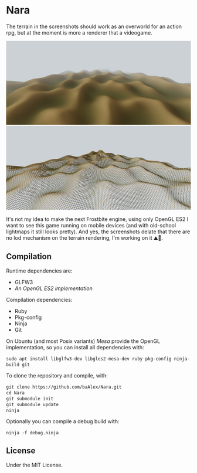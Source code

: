 Nara
====

The terrain in the screenshots should work as an overworld for an action rpg, but at the moment is more a renderer that a videogame.

![screenshot](./documentation/screenshot-04.jpg)
![screenshot](./documentation/screenshot-05.jpg)

 It's not my idea to make the next Frostbite engine, using only OpenGL ES2 I want to see this game running on mobile devices (and with old-school lightmaps it still looks pretty). And yes, the screenshots delate that there are no lod mechanism on the terrain rendering, I'm working on it ⛰️📐️.


Compilation
-----------
Runtime dependencies are:
 - GLFW3
 - *An OpenGL ES2 implementation*

Compilation dependencies:
 - Ruby
 - Pkg-config
 - Ninja
 - Git

On Ubuntu (and most Posix variants) *Mesa* provide the OpenGL implementation,
so you can install all dependencies with:
```
sudo apt install libglfw3-dev libgles2-mesa-dev ruby pkg-config ninja-build git
```

To clone the repository and compile, with:
```
git clone https://github.com/baAlex/Nara.git
cd Nara
git submodule init
git submodule update
ninja
```

Optionally you can compile a debug build with:
```
ninja -f debug.ninja
```


License
-------
Under the MIT License.
